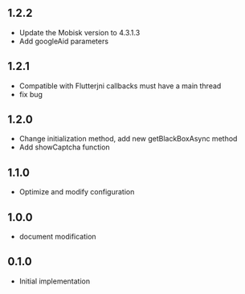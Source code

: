 ## 1.2.2

* Update the Mobisk version to 4.3.1.3
* Add googleAid parameters
## 1.2.1

* Compatible with Flutterjni callbacks must have a main thread
* fix bug
## 1.2.0

* Change initialization method, add new getBlackBoxAsync method
* Add showCaptcha function
## 1.1.0

* Optimize and modify configuration

## 1.0.0

* document modification
## 0.1.0

* Initial implementation

